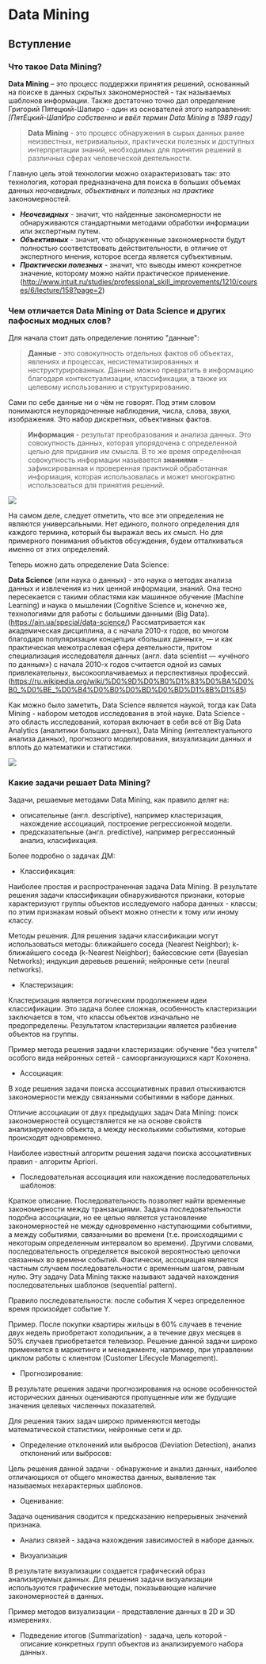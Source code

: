# Data Mining
## Вступление
### Что такое Data Mining?
**Data Mining** – это процесс поддержки принятия решений, основанный на поиске в данных скрытых закономерностей - так называемых шаблонов информации.
Также достаточно точно дал определение Григорий Пятецкий-Шапиро - один из основателей этого направления:
*[ПятЕцкий-ШапИро собственно и ввёл термин Data Mining в 1989 году]*
> **Data Mining** - это процесс обнаружения в сырых данных ранее неизвестных, нетривиальных, практически полезных и доступных интерпретации знаний, необходимых для принятия решений в различных сферах человеческой деятельности.

Главную цель этой технологии можно охарактеризовать так: это технология, которая предназначена для поиска в больших объемах данных *неочевидных*, *объективных* и *полезных на практике* закономерностей.
 - ***Неочевидных*** - значит, что найденные закономерности не обнаруживаются стандартными методами обработки информации или экспертным путем.
 - ***Объективных*** - значит, что обнаруженные закономерности будут полностью соответствовать действительности, в отличие от экспертного мнения, которое всегда является субъективным.
 - ***Практически полезных*** - значит, что выводы имеют конкретное значение, которому можно найти практическое применение.
(http://www.intuit.ru/studies/professional_skill_improvements/1210/courses/6/lecture/158?page=2)

### Чем отличается Data Mining от Data Science и других пафосных модных слов?
Для начала стоит дать определение понятию "данные":
> **Данные** - это совокупность отдельных фактов об объектах, явлениях и процессах, несистематизированных и неструктурированных. Данные можно превратить в информацию благодаря контекстуализации, классификации, а также их целевому использованию и структурированию.

Сами по себе данные ни о чём не говорят. Под этим словом понимаются неупорядоченные наблюдения, числа, слова, звуки, изображения. Это набор дискретных, объективных фактов.  

> **Информация** - результат преобразования и анализа данных. Это совокупность данных, которая упорядочена с определенной целью для придания им смысла. В то же время определённая совокупность информации называется **знаниями** - зафиксированная и проверенная практикой обработанная информация, которая использовалась и может многократно использоваться для принятия решений.

![](http://sd-company.su/images/article/information_techno/sootnoshenie_ponyatiy_dannye_002.jpg)

На самом деле, следует отметить, что все эти определения не являются универсальными. Нет единого, полного определения для каждого термина, который бы выражал весь их смысл. Но для примерного понимания объектов обсуждения, будем отталкиваться именно от этих определений.

Теперь можно дать определение Data Science:

**Data Science** (или наука о данных) - это наука о методах анализа данных и извлечения из них ценной информации, знаний. Она тесно пересекается с такими областями как машинное обучение (Machine Learning) и наука о мышлении (Cognitive Science и, конечно же, технологиями для работы с большими данными (Big Data). (https://ain.ua/special/data-science/) Рассматривается как академическая дисциплина, а с начала 2010-х годов, во многом благодаря популяризации концепции «больших данных», — и как практическая межотраслевая сфера деятельности, притом специализация исследователя данных (англ. data scientist — «учёного по данным») с начала 2010-х годов считается одной из самых привлекательных, высокооплачиваемых и перспективных профессий. (https://ru.wikipedia.org/wiki/%D0%9D%D0%B0%D1%83%D0%BA%D0%B0_%D0%BE_%D0%B4%D0%B0%D0%BD%D0%BD%D1%8B%D1%85)

Как можно было заметить, Data Science является наукой, тогда как Data Mining - набором методов исследования в этой науке. Data Science - это область исследований, которая включает в себя всё от Big Data Analytics (аналитики больших данных), Data Mining (интеллектуального анализа данных), прогнозного моделирования, визуализации данных и вплоть до математики и статистики.

![](https://api.ning.com/files/mW49cr6lkazH2-HCgCVMYcZt5QSOrsbntT8*ZVC6o1yZOB*U7o0tSyKLNZxdO8q0-hC45iASvypHheRebvp941awqsV66aJu/data.jpg)

### Какие задачи решает Data Mining?
Задачи, решаемые методами Data Mining, как правило делят на:
 - описательные (англ. descriptive), например кластеризация, нахождение ассоциаций, построение регрессионной модели.
 - предсказательные (англ. predictive), например регрессионный анализ, класификация.

Более подробно о задачах ДМ:
 - Классификация:
 
Наиболее простая и распространенная задача Data Mining. В результате решения задачи классификации обнаруживаются признаки, которые характеризуют группы объектов исследуемого набора данных - классы; по этим признакам новый объект можно отнести к тому или иному классу.

Методы решения. Для решения задачи классификации могут использоваться методы: ближайшего соседа (Nearest Neighbor); k-ближайшего соседа (k-Nearest Neighbor); байесовские сети (Bayesian Networks); индукция деревьев решений; нейронные сети (neural networks).

 - Кластеризация:

Кластеризация является логическим продолжением идеи классификации. Это задача более сложная, особенность кластеризации заключается в том, что классы объектов изначально не предопределены. Результатом кластеризации является разбиение объектов на группы.

Пример метода решения задачи кластеризации: обучение "без учителя" особого вида нейронных сетей - самоорганизующихся карт Кохонена.

 - Ассоциация:

В ходе решения задачи поиска ассоциативных правил отыскиваются закономерности между связанными событиями в наборе данных.

Отличие ассоциации от двух предыдущих задач Data Mining: поиск закономерностей осуществляется не на основе свойств анализируемого объекта, а между несколькими событиями, которые происходят одновременно.

Наиболее известный алгоритм решения задачи поиска ассоциативных правил - алгоритм Apriori.

 - Последовательная ассоциация или нахождение последовательных шаблонов:

Краткое описание. Последовательность позволяет найти временные закономерности между транзакциями. Задача последовательности подобна ассоциации, но ее целью является установление закономерностей не между одновременно наступающими событиями, а между событиями, связанными во времени (т.е. происходящими с некоторым определенным интервалом во времени). Другими словами, последовательность определяется высокой вероятностью цепочки связанных во времени событий. Фактически, ассоциация является частным случаем последовательности с временным шагом, равным нулю. Эту задачу Data Mining также называют задачей нахождения последовательных шаблонов (sequential pattern).

Правило последовательности: после события X через определенное время произойдет событие Y.

Пример. После покупки квартиры жильцы в 60% случаев в течение двух недель приобретают холодильник, а в течение двух месяцев в 50% случаев приобретается телевизор. Решение данной задачи широко применяется в маркетинге и менеджменте, например, при управлении циклом работы с клиентом (Customer Lifecycle Management).

 - Прогнозирование:

В результате решения задачи прогнозирования на основе особенностей исторических данных оцениваются пропущенные или же будущие значения целевых численных показателей.

Для решения таких задач широко применяются методы математической статистики, нейронные сети и др.

 - Определение отклонений или выбросов (Deviation Detection), анализ отклонений или выбросов:

Цель решения данной задачи - обнаружение и анализ данных, наиболее отличающихся от общего множества данных, выявление так называемых нехарактерных шаблонов.

 - Оценивание:

Задача оценивания сводится к предсказанию непрерывных значений признака.

 - Анализ связей - задача нахождения зависимостей в наборе данных.

 - Визуализация

В результате визуализации создается графический образ анализируемых данных. Для решения задачи визуализации используются графические методы, показывающие наличие закономерностей в данных.

Пример методов визуализации - представление данных в 2D и 3D измерениях.

 - Подведение итогов (Summarization) - задача, цель которой - описание конкретных групп объектов из анализируемого набора данных.
